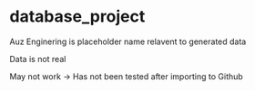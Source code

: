 # database_project

Auz Enginering is placeholder name relavent to generated data

Data is not real

May not work -> Has not been tested after importing to Github

